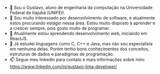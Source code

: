 - 👋 Sou o Gustavo, aluno de engenharia da computação na Universidade Federal de Itajubá (UNIFEI).
- 👀 Sou muito interessado por desenvolvimento de software, e atualmente estou procurando estágio nessa área. Estou muito disposto à aprender e a crescer sempre, pois gosto muito de programar.
- 🌱 Atualmente estou aprendendo desenvolvimento web, iniciando em ReactJS.
- 💞️ Já estudei linguagens como C, C++ e Java, mas não sou especialista em nenhuma delas. Porém tenho bons conhecimentos dos conceitos, estruturas de dados e paradigmas de programação.
- 📫 Segue meu linkedin para contato e mais informações sobre mim: https://www.linkedin.com/in/gustavo-lima-developer/

<!---
gustas01/gustas01 is a ✨ special ✨ repository because its `README.md` (this file) appears on your GitHub profile.
You can click the Preview link to take a look at your changes.
--->
